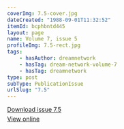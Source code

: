 ```yaml
---
coverImg: 7.5-cover.jpg
dateCreated: "1988-09-01T11:32:52"
itemId: bcphbntd445
layout: page
name: Volume 7, issue 5
profileImg: 7.5-rect.jpg
tags:
    - hasAuthor: dreamnetwork
    - hasTag: dream-network-volume-7
    - hasTag: dreamnetwork
type: post
subType: PublicationIssue
urlSlug: "7.5"
---
```


<p style="margin-block-end: 5px; margin-block-start: 5px;"><a href="../files/pdfs/Volume_7/7.5-Dream-Network-Bulletin_Volume-7-Number-5.pdf" download="">Download issue 7.5</a></p><p style="margin-block-end: 5px; margin-block-start: 5px;"><a href="../files/pdfs/Volume_7/7.5-Dream-Network-Bulletin_Volume-7-Number-5.pdf">View online</a></p>
